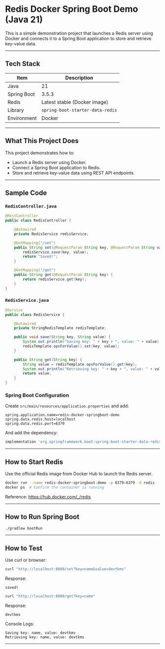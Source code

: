 # Redis Docker Spring Boot Demo (Java 21)

This is a simple demonstration project that launches a Redis server using Docker and connects it to a Spring Boot application to store and retrieve key-value data.

---

## Tech Stack

| Item             | Description                         |
|------------------|-------------------------------------|
| Java             | 21                                  |
| Spring Boot      | 3.5.3                               |
| Redis            | Latest stable (Docker image)        |
| Library          | `spring-boot-starter-data-redis`    |
| Environment      | Docker                              |

---

## What This Project Does

This project demonstrates how to:

- Launch a Redis server using Docker.
- Connect a Spring Boot application to Redis.
- Store and retrieve key-value data using REST API endpoints.

---

## Sample Code

### `RedisController.java`

```java
@RestController
public class RedisController {

    @Autowired
    private RedisService redisService;

    @GetMapping("/set")
    public String set(@RequestParam String key, @RequestParam String value) {
        redisService.save(key, value);
        return "Saved!";
    }

    @GetMapping("/get")
    public String get(@RequestParam String key) {
        return redisService.get(key);
    }
}
```

### `RedisService.java`

```java
@Service
public class RedisService {

    @Autowired
    private StringRedisTemplate redisTemplate;

    public void save(String key, String value) {
        System.out.println("Saving key: " + key + ", value: " + value);
        redisTemplate.opsForValue().set(key, value);
    }

    public String get(String key) {
        String value = redisTemplate.opsForValue().get(key);
        System.out.println("Retrieving key: " + key + ", value: " + value);
        return value;
    }
}
```

### Spring Boot Configuration

Create `src/main/resources/application.properties` and add:

```properties
spring.application.name=redis-docker-springboot-demo
spring.data.redis.host=localhost
spring.data.redis.port=6379
```

And add the dependency:
```groovy
implementation 'org.springframework.boot:spring-boot-starter-data-redis'
```

---

## How to Start Redis
Use the official Redis image from Docker Hub to launch the Redis server.
```bash
docker run --name redis-docker-springboot-demo -p 6379:6379 -d redis
docker ps  # Confirm the container is running
```
Reference: https://hub.docker.com/_/redis

---

## How to Run Spring Boot
```bash
./gradlew bootRun
```

---

## How to Test
Use curl or browser:
```bash
curl "http://localhost:8080/set?key=name&value=devtkms"
```
Response:
```
saved!
```

```bash
curl "http://localhost:8080/get?key=name"
```
Response:
```
devtkms
```

Console Logs:
```
Saving key: name, value: devtkms
Retrieving key: name, value: devtkms
```

---